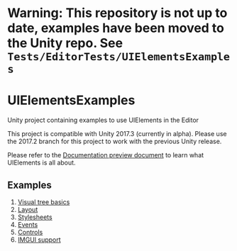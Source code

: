 # Warning: This repository is not up to date, examples have been moved to the Unity repo. See `Tests/EditorTests/UIElementsExamples`

# UIElementsExamples
Unity project containing examples to use UIElements in the Editor

This project is compatible with Unity 2017.3 (currently in alpha).
Please use the 2017.2 branch for this project to work with the previous Unity release.

Please refer to the [Documentation preview document](
https://docs.google.com/a/unity3d.com/document/d/186aHiyAuYezcXtu3y_xpygjxDf5OAD79VOlH7sEDxNg/edit?usp=sharing
) to learn what UIElements is all about.

## Examples

1. [Visual tree basics](Assets/Editor/E01_VisualTree.cs)
2. [Layout](Assets/Editor/E02_Layout.cs)
3. [Stylesheets](Assets/Editor/E03_StyleSheet.cs)
4. [Events](Assets/Editor/E04_Events.cs)
5. [Controls](Assets/Editor/E05_Controls.cs)
6. [IMGUI support](Assets/Editor/E06_IMGUISupport.cs)
